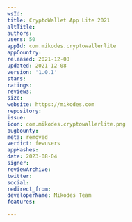 ```yaml
---
wsId: 
title: CryptoWallet App Lite 2021
altTitle: 
authors: 
users: 50
appId: com.mikodes.cryptowallerlite
appCountry: 
released: 2021-12-08
updated: 2021-12-08
version: '1.0.1'
stars: 
ratings: 
reviews: 
size: 
website: https://mikodes.com
repository: 
issue: 
icon: com.mikodes.cryptowallerlite.png
bugbounty: 
meta: removed
verdict: fewusers
appHashes: 
date: 2023-08-04
signer: 
reviewArchive: 
twitter: 
social: 
redirect_from: 
developerName: Mikodes Team
features: 

---
```


